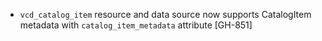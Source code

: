 * `vcd_catalog_item` resource and data source now supports CatalogItem metadata with `catalog_item_metadata` attribute [GH-851]
